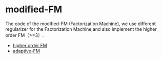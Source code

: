 # modified-FM

 The code of the modified-FM (Factorization Machine), we use different regularizer for the Factorization Machine,and also implement the higher order FM（>=3）.
 - [higher order FM](https://github.com/Matafight/modified-FM/tree/dev/higher-order-fm)
 - [adaptive-FM](https://github.com/Matafight/modified-FM/tree/dev/ord-fm-adaptive-sgd)